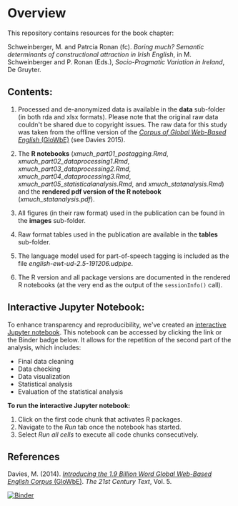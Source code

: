 # Overview

This repository contains resources for the book chapter: 

Schweinberger, M. and Patrcia Ronan (fc). *Boring much? Semantic determinants of constructional attraction in Irish English*, in M. Schweinberger and P. Ronan (Eds.), *Socio-Pragmatic Variation in Ireland*, De Gruyter.

## Contents:

1. Processed and de-anonymized data is available in the **data** sub-folder (in both rda and xlsx formats). Please note that the original raw data couldn't be shared due to copyright issues. The raw data for this study was taken from the offline version of the  [*Corpus of Global Web-Based English* (GloWbE)](https://www.english-corpora.org/glowbe/) (see Davies 2015).

2. The **R notebooks** (*xmuch_part01_postagging.Rmd*, *xmuch_part02_dataprocessing1.Rmd*, *xmuch_part03_dataprocessing2.Rmd*, *xmuch_part04_dataprocessing3.Rmd*, *xmuch_part05_statisticalanalysis.Rmd*, and *xmuch_statanalysis.Rmd*) and the **rendered pdf version of the R notebook** (*xmuch_statanalysis.pdf*).

3. All figures (in their raw format) used in the publication can be found in the **images** sub-folder.

4. Raw format tables used in the publication are available in the **tables** sub-folder.

5. The language model used for part-of-speech tagging is included as the file *english-ewt-ud-2.5-191206.udpipe*.

6. The R version and all package versions are documented in the rendered R notebooks (at the very end as the output of the `sessionInfo()` call).

## Interactive Jupyter Notebook:

To enhance transparency and reproducibility, we've created an [interactive Jupyter notebook](https://mybinder.org/v2/gh/MartinSchweinberger/WE_AmpAdj_AsianEnglishes_iA/main?labpath=AmpHKPhiE_Part02_cb.ipynb). This notebook can be accessed by clicking the link or the Binder badge below. It allows for the repetition of the second part of the analysis, which includes:

- Final data cleaning
- Data checking
- Data visualization
- Statistical analysis
- Evaluation of the statistical analysis

**To run the interactive Jupyter notebook:**
1. Click on the first code chunk that activates R packages.
2. Navigate to the *Run* tab once the notebook has started.
3. Select *Run all cells* to execute all code chunks consecutively.

## References

Davies, M. (2014). [*Introducing the 1.9 Billion Word Global Web-Based English Corpus* (GloWbE)](https://21centurytext.wordpress.com/introducing-the-1-9-billion-word-global-web-based-english-corpus-glowbe/). *The 21st Century Text*, Vol. 5. 

[![Binder](https://mybinder.org/badge_logo.svg)](https://mybinder.org/v2/gh/MartinSchweinberger/WE_AmpAdj_AsianEnglishes_iA/main?labpath=AmpHKPhiE_Part02_cb.ipynb)


  
